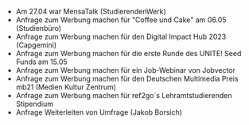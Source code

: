 - Am 27.04 war MensaTalk (StudierendenWerk)
- Anfrage zum Werbung machen für "Coffee und Cake" am 06.05 (Studienbüro)
- Anfrage zum Werbung machen für den Digital Impact Hub 2023 (Capgemini)
- Anfrage zum Werbung machen für die erste Runde des UNITE! Seed Funds am 15.05
- Anfrage zum Werbung machen für ein Job-Webinar von Jobvector
- Anfrage zum Werbung machen für den Deutschen Multimedia Preis mb21 (Medien Kultur Zentrum)
- Anfrage zum Werbung machen für ref2go´s Lehramtstudierenden Stipendium
- Anfrage Weiterleiten von Umfrage (Jakob Borsich)